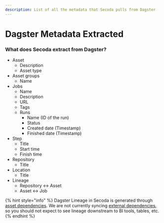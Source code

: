 ```yaml
---
description: List of all the metadata that Secoda pulls from Dagster
---
```


# Dagster Metadata Extracted

### What does Secoda extract from Dagster?

* Asset
  * Description
  * Asset type
* Asset groups
  * Name
* Jobs
  * Name
  * Description
  * URL
  * Tags
  * Runs
    * Name (ID of the run)
    * Status
    * Created date (Timestamp)
    * Finished date (Timestamp)
* Step
  * Title
  * Start time
  * Finish time
* Repository
  * Title
* Location
  * Title
* Lineage
  * Repository <-> Asset
  * Asset <-> Job

{% hint style="info" %}
Dagster Lineage in Secoda is generated through [asset dependencies](https://docs.dagster.io/concepts/assets/software-defined-assets#assets-with-dependencies). We are not currently syncing [external dependencies](https://docs.dagster.io/concepts/assets/software-defined-assets#defining-external-asset-dependencies), so you should not expect to see lineage downstream to BI tools, tables, etc.
{% endhint %}
